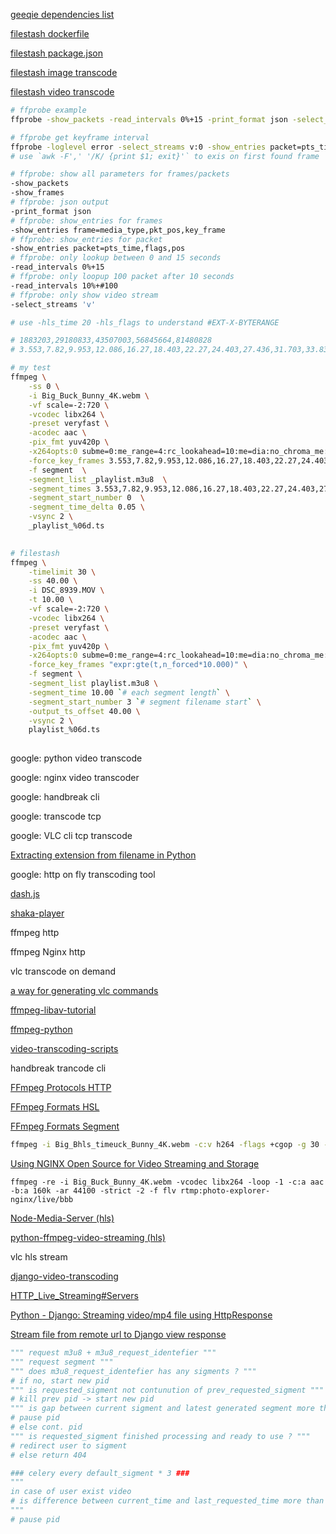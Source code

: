 [geeqie dependencies list](http://www.geeqie.org/geeqie-install-debian.sh)

[filestash dockerfile](https://github.com/mickael-kerjean/filestash/blob/master/docker/Dockerfile)

[filestash package.json](https://github.com/mickael-kerjean/filestash/blob/master/package.json)

[filestash image transcode](https://github.com/mickael-kerjean/filestash/blob/fd1249c4d68a755ba1e3cedea9a534c5e60e643e/server/plugin/plg_image_light/deps/README.md)

[filestash video transcode](https://github.com/mickael-kerjean/filestash/blob/fd1249c4d68a755ba1e3cedea9a534c5e60e643e/server/plugin/plg_video_transcoder/index.go)

```bash
# ffprobe example
ffprobe -show_packets -read_intervals 0%+15 -print_format json -select_streams flags:K_  Big_Buck_Bunny_4K.webm > packets

# ffprobe get keyframe interval
ffprobe -loglevel error -select_streams v:0 -show_entries packet=pts_time,flags -of csv=print_section=0 Big_Buck_Bunny_4K.webm | awk -F',' '/K/ {print $1}'
# use `awk -F',' '/K/ {print $1; exit}'` to exis on first found frame

# ffprobe: show all parameters for frames/packets
-show_packets
-show_frames
# ffprobe: json output
-print_format json
# ffprobe: show_entries for frames
-show_entries frame=media_type,pkt_pos,key_frame
# ffprobe: show_entries for packet
-show_entries packet=pts_time,flags,pos
# ffprobe: only lookup between 0 and 15 seconds
-read_intervals 0%+15
# ffprobe: only loopup 100 packet after 10 seconds
-read_intervals 10%+#100
# ffprobe: only show video stream
-select_streams 'v'

# use -hls_time 20 -hls_flags to understand #EXT-X-BYTERANGE

# 1883203,29180833,43507003,56845664,81480828
# 3.553,7.82,9.953,12.086,16.27,18.403,22.27,24.403,27.436,31.703,33.836,38.103,39.736,44.003,46.136,48.27,52.103,54.236,58.503,60.47,64.736,67.203,70.32,72.453,75.686,79.936,82.07,84.203,88.62,90.753,94.136,97.936,100.07,102.203,106.27,108.303,112.57,114.703,117.053,121.32,124.486,127.403,129.986,133.403,135.536,139.803,141.936,144.07,148.336,150.47,153.486,157.753,159.886,162.536,165.236,169.836,172.403,176.086,178.22,180.353,184.27,187.02,189.153,192.486,195.87,198.703,201.32,204.236,208.503,210.32,213.27,216.02,220.32,222.453,225.52,228.186,232.786,234.32,238.986,241.12,243.253,246.436,250.036,252.17,255.153,258.07,261.403,265.57,267.236,270.57,274.736,276.87,279.003,282.32,285.786,289.103,291.236,295.503,298.736,301.503,303.603,306.72,309.586,313.853,315.986,318.82,321.603,325.736,328.103,330.236,334.503,336.636,340.87,343.403,346.286,348.42,352.686,354.82,359.086,361.22,363.353,367.62,369.753,374.02,376.153,379.236,381.903,384.87,387.703,391.97,394.103,396.903,400.52,402.653,406.236,408.27,411.486,414.653,418.67,420.52,423.87,426.27,430.82,433.686,435.186,438.103,442.703,444.836,447.603,451.87,454.003,456.136,460.403,462.536,465.286,469.553,472.786,474.92,477.27,481.536,483.67,486.07,490.37,492.82,497.003,499.136,501.27,505.536,507.67,511.936,514.07,516.203,520.47,522.603,526.87,529.003,531.136,535.403,537.536,541.803,543.936,546.07,550.336,552.47,556.736,558.87,561.003,565.27,567.403,571.67,573.803,576.136,580.403,582.536,586.803,588.936,591.07,595.336,597.47,601.736,603.87,606.003,610.27,612.403,616.67,618.736,623.003,625.136,627.27,631.536,633.67,634.55

# my test
ffmpeg \
    -ss 0 \
    -i Big_Buck_Bunny_4K.webm \
    -vf scale=-2:720 \
    -vcodec libx264 \
    -preset veryfast \
    -acodec aac \
    -pix_fmt yuv420p \
    -x264opts:0 subme=0:me_range=4:rc_lookahead=10:me=dia:no_chroma_me:8x8dct=0:partitions=none \
    -force_key_frames 3.553,7.82,9.953,12.086,16.27,18.403,22.27,24.403,27.436,31.703,33.836,38.103,39.736,44.003,46.136,48.27,52.103,54.236,58.503,60.47,64.736,67.203,70.32,72.453,75.686,79.936,82.07,84.203,88.62,90.753,94.136,97.936,100.07,102.203,106.27,108.303,112.57,114.703,117.053,121.32,124.486,127.403,129.986,133.403,135.536,139.803,141.936,144.07,148.336,150.47,153.486,157.753,159.886,162.536,165.236,169.836,172.403,176.086,178.22,180.353,184.27,187.02,189.153,192.486,195.87,198.703,201.32,204.236,208.503,210.32,213.27,216.02,220.32,222.453,225.52,228.186,232.786,234.32,238.986,241.12,243.253,246.436,250.036,252.17,255.153,258.07,261.403,265.57,267.236,270.57,274.736,276.87,279.003,282.32,285.786,289.103,291.236,295.503,298.736,301.503,303.603,306.72,309.586,313.853,315.986,318.82,321.603,325.736,328.103,330.236,334.503,336.636,340.87,343.403,346.286,348.42,352.686,354.82,359.086,361.22,363.353,367.62,369.753,374.02,376.153,379.236,381.903,384.87,387.703,391.97,394.103,396.903,400.52,402.653,406.236,408.27,411.486,414.653,418.67,420.52,423.87,426.27,430.82,433.686,435.186,438.103,442.703,444.836,447.603,451.87,454.003,456.136,460.403,462.536,465.286,469.553,472.786,474.92,477.27,481.536,483.67,486.07,490.37,492.82,497.003,499.136,501.27,505.536,507.67,511.936,514.07,516.203,520.47,522.603,526.87,529.003,531.136,535.403,537.536,541.803,543.936,546.07,550.336,552.47,556.736,558.87,561.003,565.27,567.403,571.67,573.803,576.136,580.403,582.536,586.803,588.936,591.07,595.336,597.47,601.736,603.87,606.003,610.27,612.403,616.67,618.736,623.003,625.136,627.27,631.536,633.67,634.55 \
	-f segment  \
    -segment_list _playlist.m3u8  \
    -segment_times 3.553,7.82,9.953,12.086,16.27,18.403,22.27,24.403,27.436,31.703,33.836,38.103,39.736,44.003,46.136,48.27,52.103,54.236,58.503,60.47,64.736,67.203,70.32,72.453,75.686,79.936,82.07,84.203,88.62,90.753,94.136,97.936,100.07,102.203,106.27,108.303,112.57,114.703,117.053,121.32,124.486,127.403,129.986,133.403,135.536,139.803,141.936,144.07,148.336,150.47,153.486,157.753,159.886,162.536,165.236,169.836,172.403,176.086,178.22,180.353,184.27,187.02,189.153,192.486,195.87,198.703,201.32,204.236,208.503,210.32,213.27,216.02,220.32,222.453,225.52,228.186,232.786,234.32,238.986,241.12,243.253,246.436,250.036,252.17,255.153,258.07,261.403,265.57,267.236,270.57,274.736,276.87,279.003,282.32,285.786,289.103,291.236,295.503,298.736,301.503,303.603,306.72,309.586,313.853,315.986,318.82,321.603,325.736,328.103,330.236,334.503,336.636,340.87,343.403,346.286,348.42,352.686,354.82,359.086,361.22,363.353,367.62,369.753,374.02,376.153,379.236,381.903,384.87,387.703,391.97,394.103,396.903,400.52,402.653,406.236,408.27,411.486,414.653,418.67,420.52,423.87,426.27,430.82,433.686,435.186,438.103,442.703,444.836,447.603,451.87,454.003,456.136,460.403,462.536,465.286,469.553,472.786,474.92,477.27,481.536,483.67,486.07,490.37,492.82,497.003,499.136,501.27,505.536,507.67,511.936,514.07,516.203,520.47,522.603,526.87,529.003,531.136,535.403,537.536,541.803,543.936,546.07,550.336,552.47,556.736,558.87,561.003,565.27,567.403,571.67,573.803,576.136,580.403,582.536,586.803,588.936,591.07,595.336,597.47,601.736,603.87,606.003,610.27,612.403,616.67,618.736,623.003,625.136,627.27,631.536,633.67,634.55 \
    -segment_start_number 0  \
    -segment_time_delta 0.05 \
    -vsync 2 \
    _playlist_%06d.ts
     

# filestash
ffmpeg \
	-timelimit 30 \
    -ss 40.00 \
    -i DSC_8939.MOV \
    -t 10.00 \
    -vf scale=-2:720 \
    -vcodec libx264 \
    -preset veryfast \
    -acodec aac \
    -pix_fmt yuv420p \
    -x264opts:0 subme=0:me_range=4:rc_lookahead=10:me=dia:no_chroma_me:8x8dct=0:partitions=none \
    -force_key_frames "expr:gte(t,n_forced*10.000)" \
	-f segment \
    -segment_list playlist.m3u8 \
    -segment_time 10.00 `# each segment length` \
    -segment_start_number 3 `# segment filename start` \
    -output_ts_offset 40.00 \
    -vsync 2 \
    playlist_%06d.ts
    

```

google: python video transcode

google: nginx video transcoder

google: handbreak cli

google: transcode tcp

google: VLC cli tcp transcode

[Extracting extension from filename in Python](https://stackoverflow.com/questions/541390/extracting-extension-from-filename-in-python)

google: http on fly transcoding tool

[dash.js](https://github.com/Dash-Industry-Forum/dash.js)

[shaka-player](https://github.com/google/shaka-player)

ffmpeg http

ffmpeg Nginx http

vlc transcode on demand

[a way for generating vlc commands](https://www.youtube.com/watch?v=_3_KSju8KNg)

[ffmpeg-libav-tutorial](https://github.com/leandromoreira/ffmpeg-libav-tutorial)

[ffmpeg-python](https://github.com/kkroening/ffmpeg-python)

[video-transcoding-scripts](https://github.com/donmelton/video-transcoding-scripts)

handbreak trancode cli

[FFmpeg Protocols HTTP](https://ffmpeg.org/ffmpeg-protocols.html#http)

[FFmpeg Formats HSL](https://ffmpeg.org/ffmpeg-formats.html#hls-2)

[FFmpeg Formats Segment](https://ffmpeg.org/ffmpeg-formats.html#segment)

```bash
ffmpeg -i Big_Bhls_timeuck_Bunny_4K.webm -c:v h264 -flags +cgop -g 30 - 1 out.m3u8
```

[Using NGINX Open Source for Video Streaming and Storage](https://www.youtube.com/watch?v=Js1OlvRNsdI)

```
ffmpeg -re -i Big_Buck_Bunny_4K.webm -vcodec libx264 -loop -1 -c:a aac -b:a 160k -ar 44100 -strict -2 -f flv rtmp:photo-explorer-nginx/live/bbb
```

[Node-Media-Server (hls)](https://github.com/illuspas/Node-Media-Server#readme)

[python-ffmpeg-video-streaming (hls)](https://github.com/aminyazdanpanah/python-ffmpeg-video-streaming)

vlc hls stream

[django-video-transcoding](https://github.com/just-work/django-video-transcoding)

[HTTP_Live_Streaming#Servers](https://en.wikipedia.org/wiki/HTTP_Live_Streaming#Servers)

[Python - Django: Streaming video/mp4 file using HttpResponse](https://stackoverflow.com/questions/33208849/python-django-streaming-video-mp4-file-using-httpresponse)

[Stream file from remote url to Django view response](https://stackoverflow.com/questions/43951485/stream-file-from-remote-url-to-django-view-response)

```python
""" request m3u8 + m3u8_request_identefier """
""" request segment """
""" does m3u8_request_identefier has any sigments ? """
# if no, start new pid
""" is requested_sigment not contunution of prev_requested_sigment """
# kill prev pid -> start new pid
""" is gap between current sigment and latest generated segment more than 3 sigments ? """
# pause pid
# else cont. pid
""" is requested_sigment finished processing and ready to use ? """
# redirect user to sigment
# else return 404

### celery every default_sigment * 3 ###
""" 
in case of user exist video 
# is difference between current_time and last_requested_time more than default_sigment * 3
"""
# pause pid
```

